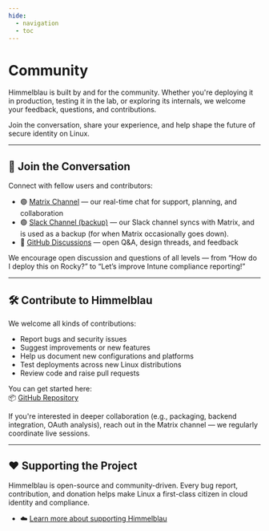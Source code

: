 ```yaml
---
hide:
  - navigation
  - toc
---
```


# Community

Himmelblau is built by and for the community. Whether you're deploying it in production, testing it in the lab, or exploring its internals, we welcome your feedback, questions, and contributions.

Join the conversation, share your experience, and help shape the future of secure identity on Linux.

---

## 💬 Join the Conversation

Connect with fellow users and contributors:

- 🟢 [Matrix Channel](https://matrix.to/#/#himmelblau:matrix.org) — our real-time chat for support, planning, and collaboration  
- 🟢 [Slack Channel (backup)](https://join.slack.com/t/himmelblaugroup/shared_invite/zt-3cnnz478y-6PDfqiI8X0ScIityafWXzw) — our Slack channel syncs with Matrix, and is used as a backup (for when Matrix occasionally goes down).
- 💬 [GitHub Discussions](https://github.com/himmelblau-idm/himmelblau/discussions) — open Q&A, design threads, and feedback

We encourage open discussion and questions of all levels — from “How do I deploy this on Rocky?” to “Let’s improve Intune compliance reporting!”

---

## 🛠️ Contribute to Himmelblau

We welcome all kinds of contributions:

- Report bugs and security issues
- Suggest improvements or new features
- Help us document new configurations and platforms
- Test deployments across new Linux distributions
- Review code and raise pull requests

You can get started here:  
📦 [GitHub Repository](https://github.com/himmelblau-idm/himmelblau)

If you're interested in deeper collaboration (e.g., packaging, backend integration, OAuth analysis), reach out in the Matrix channel — we regularly coordinate live sessions.

---

## ❤️ Supporting the Project

Himmelblau is open-source and community-driven. Every bug report, contribution, and donation helps make Linux a first-class citizen in cloud identity and compliance.

- ☁️ [Learn more about supporting Himmelblau](donations.md)

